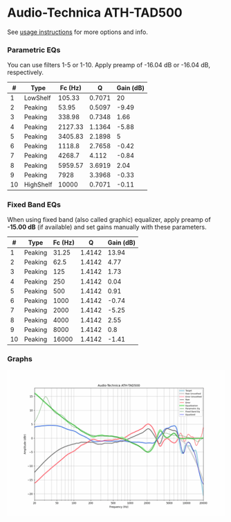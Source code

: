# Audio-Technica ATH-TAD500
See [usage instructions](https://github.com/jaakkopasanen/AutoEq#usage) for more options and info.

### Parametric EQs
You can use filters 1-5 or 1-10. Apply preamp of -16.04 dB or -16.04 dB, respectively.

|   # | Type      |   Fc (Hz) |      Q |   Gain (dB) |
|-----|-----------|-----------|--------|-------------|
|   1 | LowShelf  |    105.33 | 0.7071 |       20    |
|   2 | Peaking   |     53.95 | 0.5097 |       -9.49 |
|   3 | Peaking   |    338.98 | 0.7348 |        1.66 |
|   4 | Peaking   |   2127.33 | 1.1364 |       -5.88 |
|   5 | Peaking   |   3405.83 | 2.1898 |        5    |
|   6 | Peaking   |   1118.8  | 2.7658 |       -0.42 |
|   7 | Peaking   |   4268.7  | 4.112  |       -0.84 |
|   8 | Peaking   |   5959.57 | 3.6919 |        2.04 |
|   9 | Peaking   |   7928    | 3.3968 |       -0.33 |
|  10 | HighShelf |  10000    | 0.7071 |       -0.11 |

### Fixed Band EQs
When using fixed band (also called graphic) equalizer, apply preamp of **-15.00 dB** (if available) and set gains manually with these parameters.

|   # | Type    |   Fc (Hz) |      Q |   Gain (dB) |
|-----|---------|-----------|--------|-------------|
|   1 | Peaking |     31.25 | 1.4142 |       13.94 |
|   2 | Peaking |     62.5  | 1.4142 |        4.77 |
|   3 | Peaking |    125    | 1.4142 |        1.73 |
|   4 | Peaking |    250    | 1.4142 |        0.04 |
|   5 | Peaking |    500    | 1.4142 |        0.91 |
|   6 | Peaking |   1000    | 1.4142 |       -0.74 |
|   7 | Peaking |   2000    | 1.4142 |       -5.25 |
|   8 | Peaking |   4000    | 1.4142 |        2.55 |
|   9 | Peaking |   8000    | 1.4142 |        0.8  |
|  10 | Peaking |  16000    | 1.4142 |       -1.41 |

### Graphs
![](./Audio-Technica%20ATH-TAD500.png)
